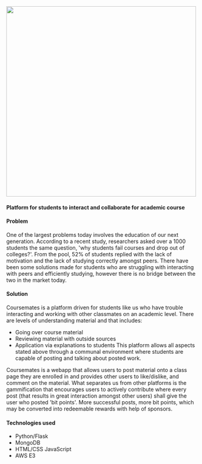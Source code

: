 <img src="https://user-images.githubusercontent.com/34731628/52913797-5c31f200-328f-11e9-90ed-a42b5d1d9b95.png" width="500"/>

#### Platform for students to interact and collaborate for academic course

#### Problem
One of the largest problems today involves the education of our next generation. According to a recent study, researchers asked over a 1000 students the same question, 'why students fail courses and drop out of colleges?'. From the pool, 52% of students replied with the lack of motivation and the lack of studying correctly amongst peers. There have been some solutions made for students who are struggling with interacting with peers and efficiently studying, however there is no bridge between the two in the market today.

#### Solution
Coursemates is a platform driven for students like us who have trouble interacting and working with other classmates on an academic level. There are levels of understanding material and that includes:
  * Going over course material
  * Reviewing material with outside sources
  * Application via explanations to students
 This platform allows all aspects stated above through a communal environment where students are capable of posting and talking about posted work.
 
 Coursemates is a webapp that allows users to post material onto a class page they are enrolled in and provides other users to like/dislike, and comment on the material. What separates us from other platforms is the gammification that encourages users to actively contribute where every post (that results in great interaction amongst other users) shall give the user who posted 'bit points'. More successful posts, more bit points, which may be converted into redeemable rewards with help of sponsors.
 
 #### Technologies used
 * Python/Flask
 * MongoDB
 * HTML/CSS JavaScript
 * AWS E3
